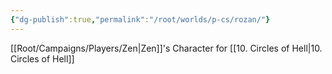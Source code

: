 ```yaml
---
{"dg-publish":true,"permalink":"/root/worlds/p-cs/rozan/"}
---
```



[[Root/Campaigns/Players/Zen\|Zen]]'s Character for [[10. Circles of Hell\|10. Circles of Hell]]


